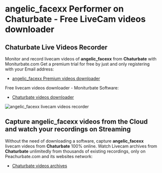 # angelic_facexx Performer on Chaturbate - Free LiveCam videos downloader

## Chaturbate Live Videos Recorder

Monitor and record livecam videos of **angelic_facexx** from **Chaturbate** with Moniturbate.com
Get a premium trial for free by just and only registering with your Email address:
* [angelic_facexx Premium videos downloader](https://moniturbate.com/request-demo-licence-key.html)

Free livecam videos downloader - Moniturbate Software:
* [Chaturbate videos downloader](https://moniturbate.com/moniturbate-download-software.html)

![angelic_facexx livecam videos recorder](https://peachurnet.com/templates/moniturbate-software.png)


## Capture angelic_facexx videos from the Cloud and watch your recordings on Streaming

Without the need of downloading a software, capture **angelic_facexx** livecam videos from **Chaturbate** 100% online.
Watch Livecam archives from **Chaturbate** unlimitedly from thousands of existing recordings, only on Peachurbate.com and its websites network:
* [Chaturbate videos archives](https://peachurnet.com/)